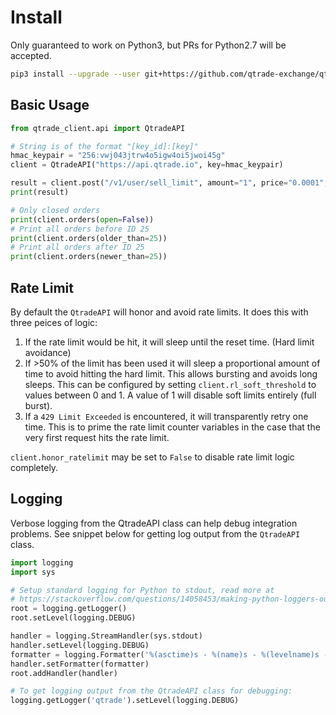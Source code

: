 # Install

Only guaranteed to work on Python3, but PRs for Python2.7 will be accepted.

``` bash
pip3 install --upgrade --user git+https://github.com/qtrade-exchange/qtrade-py-client.git
```

## Basic Usage

``` python
from qtrade_client.api import QtradeAPI

# String is of the format "[key_id]:[key]"
hmac_keypair = "256:vwj043jtrw4o5igw4oi5jwoi45g"
client = QtradeAPI("https://api.qtrade.io", key=hmac_keypair)

result = client.post("/v1/user/sell_limit", amount="1", price="0.0001", market_id=12)
print(result)

# Only closed orders
print(client.orders(open=False))
# Print all orders before ID 25
print(client.orders(older_than=25))
# Print all orders after ID 25
print(client.orders(newer_than=25))
```

## Rate Limit

By default the `QtradeAPI` will honor and avoid rate limits. It does this with
three peices of logic:

1. If the rate limit would be hit, it will sleep until the reset time. (Hard
   limit avoidance)
2. If >50% of the limit has been used it will sleep a proportional amount of
   time to avoid hitting the hard limit. This allows bursting and avoids long
   sleeps. This can be configured by setting `client.rl_soft_threshold` to
   values between 0 and 1. A value of 1 will disable soft limits entirely (full burst).
3. If a `429 Limit Exceeded` is encountered, it will transparently retry one
   time. This is to prime the rate limit counter variables in the case that the
   very first request hits the rate limit.

`client.honor_ratelimit` may be set to `False` to disable rate limit logic completely.

## Logging

Verbose logging from the QtradeAPI class can help debug integration problems.
See snippet below for getting log output from the `QtradeAPI` class.

``` python
import logging
import sys

# Setup standard logging for Python to stdout, read more at
# https://stackoverflow.com/questions/14058453/making-python-loggers-output-all-messages-to-stdout-in-addition-to-log-file
root = logging.getLogger()
root.setLevel(logging.DEBUG)

handler = logging.StreamHandler(sys.stdout)
handler.setLevel(logging.DEBUG)
formatter = logging.Formatter('%(asctime)s - %(name)s - %(levelname)s - %(message)s')
handler.setFormatter(formatter)
root.addHandler(handler)

# To get logging output from the QtradeAPI class for debugging:
logging.getLogger('qtrade').setLevel(logging.DEBUG)
```
